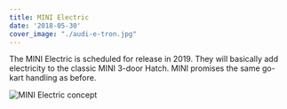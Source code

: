 ```yaml
---
title: MINI Electric
date: '2018-05-30'
cover_image: "./audi-e-tron.jpg"
---
```

The MINI Electric is scheduled for release in 2019. They will basically add electricity to the classic MINI 3-door Hatch. MINI promises the same go-kart handling as before. 

<!-- end -->

![MINI Electric concept](/assets/mini-electric.jpg)
